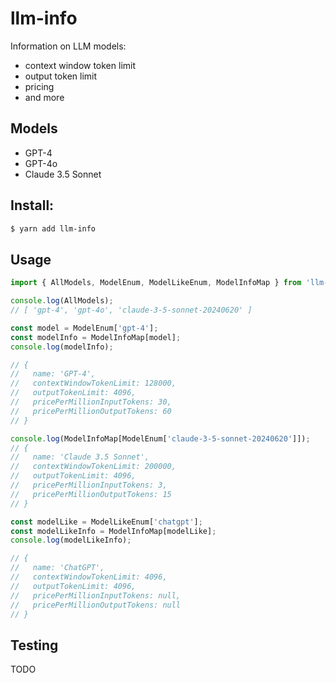 # llm-info

Information on LLM models:

- context window token limit
- output token limit
- pricing
- and more

## Models

- GPT-4
- GPT-4o
- Claude 3.5 Sonnet

## Install:

```bash
$ yarn add llm-info
```

## Usage

```ts
import { AllModels, ModelEnum, ModelLikeEnum, ModelInfoMap } from 'llm-info';

console.log(AllModels);
// [ 'gpt-4', 'gpt-4o', 'claude-3-5-sonnet-20240620' ]

const model = ModelEnum['gpt-4'];
const modelInfo = ModelInfoMap[model];
console.log(modelInfo);

// {
//   name: 'GPT-4',
//   contextWindowTokenLimit: 128000,
//   outputTokenLimit: 4096,
//   pricePerMillionInputTokens: 30,
//   pricePerMillionOutputTokens: 60
// }

console.log(ModelInfoMap[ModelEnum['claude-3-5-sonnet-20240620']]);
// {
//   name: 'Claude 3.5 Sonnet',
//   contextWindowTokenLimit: 200000,
//   outputTokenLimit: 4096,
//   pricePerMillionInputTokens: 3,
//   pricePerMillionOutputTokens: 15
// }

const modelLike = ModelLikeEnum['chatgpt'];
const modelLikeInfo = ModelInfoMap[modelLike];
console.log(modelLikeInfo);

// {
//   name: 'ChatGPT',
//   contextWindowTokenLimit: 4096,
//   outputTokenLimit: 4096,
//   pricePerMillionInputTokens: null,
//   pricePerMillionOutputTokens: null
// }
```

## Testing

TODO
